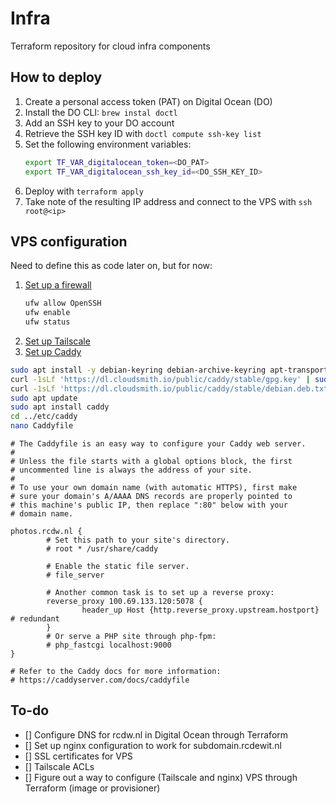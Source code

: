 # Infra

Terraform repository for cloud infra components

## How to deploy

1. Create a personal access token (PAT) on Digital Ocean (DO)
2. Install the DO CLI: `brew instal doctl`
3. Add an SSH key to your DO account
4. Retrieve the SSH key ID with `doctl compute ssh-key list`
5. Set the following environment variables:
    ```bash
    export TF_VAR_digitalocean_token=<DO_PAT>
    export TF_VAR_digitalocean_ssh_key_id=<DO_SSH_KEY_ID>
    ```
6. Deploy with `terraform apply`
7. Take note of the resulting IP address and connect to the VPS with `ssh root@<ip>`

## VPS configuration

Need to define this as code later on, but for now:

1. [Set up a firewall](https://www.digitalocean.com/community/tutorials/initial-server-setup-with-ubuntu-22-04)
    ```bash
    ufw allow OpenSSH
    ufw enable
    ufw status
    ```
2. [Set up Tailscale](https://tailscale.com/kb/1275/install-ubuntu-2304)
3. [Set up Caddy](https://caddyserver.com/docs/install#debian-ubuntu-raspbian)

```bash
sudo apt install -y debian-keyring debian-archive-keyring apt-transport-https curl
curl -1sLf 'https://dl.cloudsmith.io/public/caddy/stable/gpg.key' | sudo gpg --dearmor -o /usr/share/keyrings/caddy-stable-archive-keyring.gpg
curl -1sLf 'https://dl.cloudsmith.io/public/caddy/stable/debian.deb.txt' | sudo tee /etc/apt/sources.list.d/caddy-stable.list
sudo apt update
sudo apt install caddy
cd ../etc/caddy
nano Caddyfile
```

```
# The Caddyfile is an easy way to configure your Caddy web server.
#
# Unless the file starts with a global options block, the first
# uncommented line is always the address of your site.
#
# To use your own domain name (with automatic HTTPS), first make
# sure your domain's A/AAAA DNS records are properly pointed to
# this machine's public IP, then replace ":80" below with your
# domain name.

photos.rcdw.nl {
        # Set this path to your site's directory.
        # root * /usr/share/caddy

        # Enable the static file server.
        # file_server

        # Another common task is to set up a reverse proxy:
        reverse_proxy 100.69.133.120:5078 {
                header_up Host {http.reverse_proxy.upstream.hostport} # redundant
        }
        # Or serve a PHP site through php-fpm:
        # php_fastcgi localhost:9000
}

# Refer to the Caddy docs for more information:
# https://caddyserver.com/docs/caddyfile
```


## To-do
- [] Configure DNS for rcdw.nl in Digital Ocean through Terraform
- [] Set up nginx configuration to work for subdomain.rcdewit.nl
- [] SSL certificates for VPS
- [] Tailscale ACLs
- [] Figure out a way to configure (Tailscale and nginx) VPS through Terraform (image or provisioner)